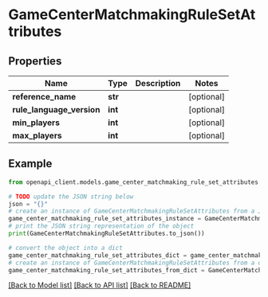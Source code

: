 # GameCenterMatchmakingRuleSetAttributes


## Properties

Name | Type | Description | Notes
------------ | ------------- | ------------- | -------------
**reference_name** | **str** |  | [optional] 
**rule_language_version** | **int** |  | [optional] 
**min_players** | **int** |  | [optional] 
**max_players** | **int** |  | [optional] 

## Example

```python
from openapi_client.models.game_center_matchmaking_rule_set_attributes import GameCenterMatchmakingRuleSetAttributes

# TODO update the JSON string below
json = "{}"
# create an instance of GameCenterMatchmakingRuleSetAttributes from a JSON string
game_center_matchmaking_rule_set_attributes_instance = GameCenterMatchmakingRuleSetAttributes.from_json(json)
# print the JSON string representation of the object
print(GameCenterMatchmakingRuleSetAttributes.to_json())

# convert the object into a dict
game_center_matchmaking_rule_set_attributes_dict = game_center_matchmaking_rule_set_attributes_instance.to_dict()
# create an instance of GameCenterMatchmakingRuleSetAttributes from a dict
game_center_matchmaking_rule_set_attributes_from_dict = GameCenterMatchmakingRuleSetAttributes.from_dict(game_center_matchmaking_rule_set_attributes_dict)
```
[[Back to Model list]](../README.md#documentation-for-models) [[Back to API list]](../README.md#documentation-for-api-endpoints) [[Back to README]](../README.md)


